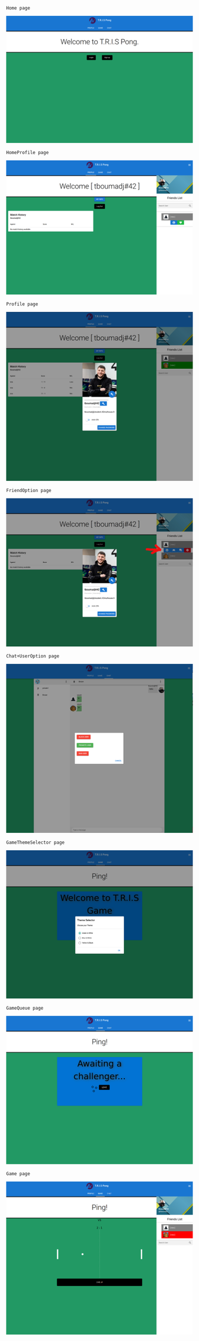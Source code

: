 ```
Home page
```
![alt text](https://github.com/tboumadj/ft_transcendence/blob/main/Utils/img/Home.png)

```
HomeProfile page
```
![alt text](https://github.com/tboumadj/ft_transcendence/blob/main/Utils/img/HomeProfile.png)

```
Profile page
```
![alt text](https://github.com/tboumadj/ft_transcendence/blob/main/Utils/img/Profile.png)
```
FriendOption page
```
![alt text](https://github.com/tboumadj/ft_transcendence/blob/main/Utils/img/FriendOption.jpg)
```
Chat+UserOption page
```
![alt text](https://github.com/tboumadj/ft_transcendence/blob/main/Utils/img/Chat%2BUserMode.png)
```
GameThemeSelector page
```
![alt text](https://github.com/tboumadj/ft_transcendence/blob/main/Utils/img/ThemeSelector.png)
```
GameQueue page
```
![alt text](https://github.com/tboumadj/ft_transcendence/blob/main/Utils/img/GameQueue.png)
```
Game page
```
![alt text](https://github.com/tboumadj/ft_transcendence/blob/main/Utils/img/Game.png)
```
